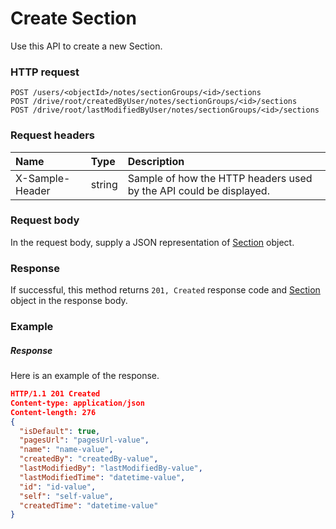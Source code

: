 # Create Section

Use this API to create a new Section.
### HTTP request
```http
POST /users/<objectId>/notes/sectionGroups/<id>/sections
POST /drive/root/createdByUser/notes/sectionGroups/<id>/sections
POST /drive/root/lastModifiedByUser/notes/sectionGroups/<id>/sections

```
### Request headers
| Name       | Type | Description|
|:---------------|:--------|:----------|
| X-Sample-Header  | string  | Sample of how the HTTP headers used by the API could be displayed.|

### Request body
In the request body, supply a JSON representation of [Section](../resources/section.md) object.


### Response
If successful, this method returns `201, Created` response code and [Section](../resources/section.md) object in the response body.

### Example
##### Response
Here is an example of the response.
```json
HTTP/1.1 201 Created
Content-type: application/json
Content-length: 276
{
  "isDefault": true,
  "pagesUrl": "pagesUrl-value",
  "name": "name-value",
  "createdBy": "createdBy-value",
  "lastModifiedBy": "lastModifiedBy-value",
  "lastModifiedTime": "datetime-value",
  "id": "id-value",
  "self": "self-value",
  "createdTime": "datetime-value"
}
```

<!-- uuid: cf13a0b1-d7ca-4e6b-8446-bff9fd2749af
2015-10-09 18:41:47 UTC -->